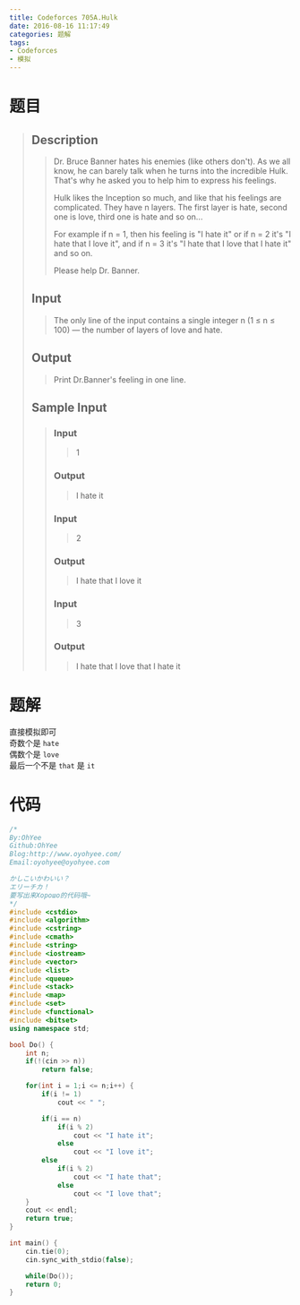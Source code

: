 ```yaml
---
title: Codeforces 705A.Hulk
date: 2016-08-16 11:17:49
categories: 题解
tags:
- Codeforces
- 模拟
---
```


# 题目
> 
> ## Description  
>> Dr. Bruce Banner hates his enemies (like others don't). As we all know, he can barely talk when he turns into the incredible Hulk. That's why he asked you to help him to express his feelings.  
>>   
>> Hulk likes the Inception so much, and like that his feelings are complicated. They have n layers. The first layer is hate, second one is love, third one is hate and so on...  
>>   
>> For example if n = 1, then his feeling is "I hate it" or if n = 2 it's "I hate that I love it", and if n = 3 it's "I hate that I love that I hate it" and so on.  
>>   
>> Please help Dr. Banner.  
>>   
>> <!--more-->  
> 
> ## Input  
>> The only line of the input contains a single integer n (1 ≤ n ≤ 100) — the number of layers of love and hate.  
>>   
> 
> ## Output  
>> Print Dr.Banner's feeling in one line.  
>>   
> 
> ## Sample Input  
>> ### Input  
>>> 1
>>    
>> ### Output  
>>> I 
>>  hate it  
>> ### Input  
>>> 2
>>    
>> ### Output  
>>> I 
>>  hate that I love it  
>> ### Input  
>>> 3
>>    
>> ### Output  
>>> I hate that I love that I hate it  

# 题解

直接模拟即可  
奇数个是 `hate`  
偶数个是 `love`  
最后一个不是 `that` 是 `it`  


# 代码
```cpp Hulk https://github.com/OhYee/ACM.github.io/blob/master\Codeforces\705A.Hulk.cpp 代码备份
/*
By:OhYee
Github:OhYee
Blog:http://www.oyohyee.com/
Email:oyohyee@oyohyee.com

かしこいかわいい？
エリーチカ！
要写出来Хорошо的代码哦~
*/
#include <cstdio>
#include <algorithm>
#include <cstring>
#include <cmath>
#include <string>
#include <iostream>
#include <vector>
#include <list>
#include <queue>
#include <stack>
#include <map>
#include <set>
#include <functional>
#include <bitset>
using namespace std;

bool Do() {
	int n;
	if(!(cin >> n))
		return false;

	for(int i = 1;i <= n;i++) {
		if(i != 1)
			cout << " ";

		if(i == n)
			if(i % 2)
				cout << "I hate it";
			else
				cout << "I love it";
		else
			if(i % 2)
				cout << "I hate that";
			else
				cout << "I love that";
	}
	cout << endl;
	return true;
}

int main() {
	cin.tie(0);
	cin.sync_with_stdio(false);

	while(Do());
	return 0;
}
```